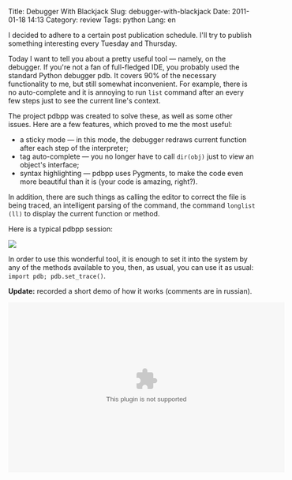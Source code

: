 Title: Debugger With Blackjack
Slug: debugger-with-blackjack
Date: 2011-01-18 14:13
Category: review
Tags: python
Lang: en

I decided to adhere to a certain post publication schedule. I'll try to publish something interesting every Tuesday and Thursday.

Today I want to tell you about a pretty useful tool — namely, on the debugger. If you're not a fan of full-fledged IDE, you probably used the standard Python debugger pdb. It covers 90% of the necessary functionality to me, but still somewhat inconvenient. For example, there is no auto-complete and it is annoying to run `list` command after an every few steps just to see the current line's context.

The project pdbpp was created to solve these, as well as some other issues. Here are a few features, which proved to me the most useful:

* a sticky mode — in this mode, the debugger redraws current function after each step of the interpreter;
* tag auto-complete — you no longer have to call `dir(obj)` just to view an object's interface;
* syntax highlighting — pdbpp uses Pygments, to make the code even more beautiful than it is (your code is amazing, right?).

In addition, there are such things as calling the editor to correct the file is being traced, an intelligent parsing of the command, the command `longlist (ll)` to display the current function or method.

Here is a typical pdbpp session:

![](http://bitbucket.org/antocuni/pdb/raw/0c86c93cee41/screenshot.png)

In order to use this wonderful tool, it is enough to set it into the system by any of the methods available to you, then, as usual, you can use it as usual: `import pdb; pdb.set_trace()`.

**Update:** recorded a short demo of how it works (comments are in russian).

<object classid='clsid:d27cdb6e-ae6d-11cf-96b8-444553540000' codebase='http://download.macromedia.com/pub/shockwave/cabs/flash/swflash.cab#version=9,0,115,0' width='560' height='345'><param name='movie' value='http://screenr.com/Content/assets/screenr_1116090935.swf' ></param><param name='flashvars' value='i=158211' ></param><param name='allowFullScreen' value='true' ></param><embed src='http://screenr.com/Content/assets/screenr_1116090935.swf' flashvars='i=158211' allowFullScreen='true' width='560' height='345' pluginspage='http://www.macromedia.com/go/getflashplayer' ></embed></object>

[pdbpp]: https://bitbucket.org/antocuni/pdb/src
